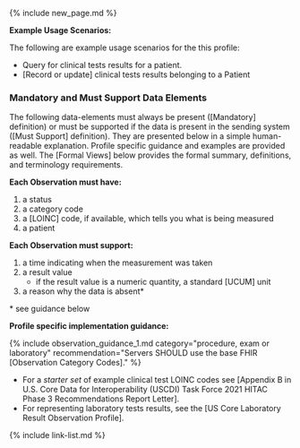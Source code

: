 {% include new_page.md %}

**Example Usage Scenarios:**

The following are example usage scenarios for the this profile:

-  Query for clinical tests results for a patient.
-  [Record or update] clinical tests results belonging to a Patient

### Mandatory and Must Support Data Elements


The following data-elements must always be present ([Mandatory] definition) or must be supported if the data is present in the sending system ([Must Support] definition). They are presented below in a simple human-readable explanation.  Profile specific guidance and examples are provided as well.  The [Formal Views] below provides the  formal summary, definitions, and  terminology requirements.

**Each Observation must have:**

1.   a status
2.   a category code
3.   a [LOINC] code, if available, which tells you what is being measured
4.   a patient

**Each Observation must support:**

1. a time indicating when the measurement was taken
2. a result value
   - if the result value is a numeric quantity, a standard [UCUM] unit
3. a reason why the data is absent*

\* see guidance below

**Profile specific implementation guidance:**

{% include observation_guidance_1.md category="procedure, exam or laboratory" recommendation="Servers SHOULD use the base FHIR [Observation Category Codes]." %}
- For a *starter set* of example clinical test LOINC codes see [Appendix B in U.S. Core Data for Interoperability (USCDI) Task Force 2021 HITAC Phase 3 Recommendations Report Letter].
- For representing laboratory tests results, see the [US Core Laboratory Result Observation Profile].

{% include link-list.md %}
